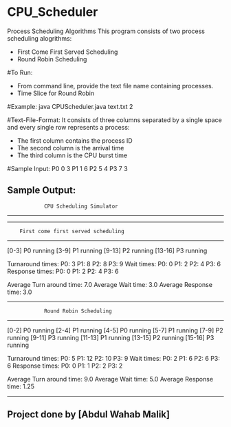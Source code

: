 # CPU_Scheduler
Process Scheduling Algorithms
This program consists of two process scheduling alogrithms:
* First Come First Served Scheduling
* Round Robin Scheduling

#To Run:
* From command line, provide the text file name containing processes.
* Time Slice for Round Robin

#Example:
java CPUScheduler.java text.txt 2

#Text-File-Format:
It consists of three columns separated by a single space and every single row represents a process:
* The first column contains the process ID 
* The second column is the arrival time
* The third column is the CPU burst time

#Sample Input: 
P0 0 3
P1 1 6
P2 5 4
P3 7 3

Sample Output:
-------------------------------------------------
                CPU Scheduling Simulator
-------------------------------------------------

-------------------------------------------------
        First come first served scheduling
-------------------------------------------------

[0-3]   P0 running
[3-9]   P1 running
[9-13]  P2 running
[13-16] P3 running

Turnaround times:
        P0: 3
        P1: 8
        P2: 8
        P3: 9
Wait times:
        P0: 0
        P1: 2
        P2: 4
        P3: 6
Response times:
        P0: 0
        P1: 2
        P2: 4
        P3: 6

Average Turn around time: 7.0
Average Wait time: 3.0
Average Response time: 3.0

-------------------------------------------------
                Round Robin Scheduling
-------------------------------------------------

[0-2]   P0 running
[2-4]   P1 running
[4-5]   P0 running
[5-7]   P1 running
[7-9]   P2 running
[9-11]  P3 running
[11-13] P1 running
[13-15] P2 running
[15-16] P3 running

Turnaround times:
        P0: 5
        P1: 12
        P2: 10
        P3: 9
Wait times:
        P0: 2
        P1: 6
        P2: 6
        P3: 6
Response times:
        P0: 0
        P1: 1
        P2: 2
        P3: 2

Average Turn around time: 9.0
Average Wait time: 5.0
Average Response time: 1.25

-------------------------------------------------
Project done by [Abdul Wahab Malik]
-------------------------------------------------
